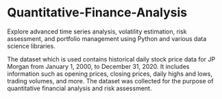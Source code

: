 # Quantitative-Finance-Analysis

Explore advanced time series analysis, volatility estimation, risk assessment, and portfolio management using Python and various data science libraries. 

The dataset which is used contains historical daily stock price data for JP Morgan from January 1, 2000, to December 31, 2020. It includes information such as opening prices, closing prices, daily highs and lows, trading volumes, and more. The dataset was collected for the purpose of quantitative financial analysis and risk assessment.


